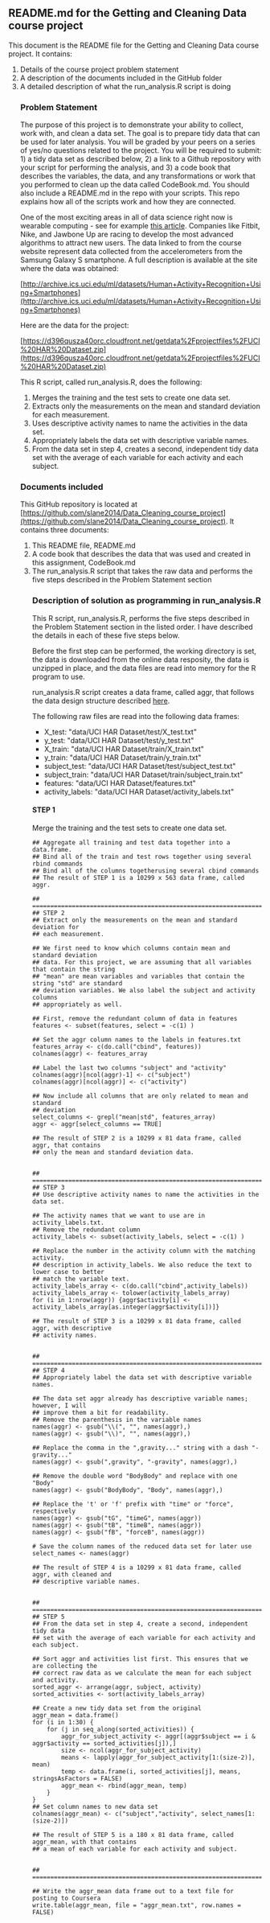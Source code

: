 ## README.md for the Getting and Cleaning Data course project

This document is the README file for the Getting and Cleaning Data course project. It 
contains:
<ol><li>Details of the course project problem statement</li>
<li>A description of the documents included in the GitHub folder</li>
<li>A detailed description of what the run_analysis.R script is doing</li>
</li>

### Problem Statement

The purpose of this project is to demonstrate your ability to collect, work with, and 
clean a data set. The goal is to prepare tidy data that can be used for later analysis. 
You will be graded by your peers on a series of yes/no questions related to the project. 
You will be required to submit: 1) a tidy data set as described below, 2) a link to a 
Github repository with your script for performing the analysis, and 3) a code book that 
describes the variables, the data, and any transformations or work that you performed to 
clean up the data called CodeBook.md. You should also include a README.md in the repo 
with your scripts. This repo explains how all of the scripts work and how they are 
connected. 

One of the most exciting areas in all of data science right now is wearable 
computing - see for example [this article](http://www.insideactivitytracking.com/data-science-activity-tracking-and-the-battle-for-the-worlds-top-sports-brand/). 
Companies like Fitbit, Nike, and Jawbone Up 
are racing to develop the most advanced algorithms to attract new users. The data linked 
to from the course website represent data collected from the accelerometers from the 
Samsung Galaxy S smartphone. A full description is available at the site where the data 
was obtained: 

[http://archive.ics.uci.edu/ml/datasets/Human+Activity+Recognition+Using+Smartphones](http://archive.ics.uci.edu/ml/datasets/Human+Activity+Recognition+Using+Smartphones) 

Here are the data for the project: 

[https://d396qusza40orc.cloudfront.net/getdata%2Fprojectfiles%2FUCI%20HAR%20Dataset.zip](https://d396qusza40orc.cloudfront.net/getdata%2Fprojectfiles%2FUCI%20HAR%20Dataset.zip)
 
This R script, called run_analysis.R, does the following:
<ol><li>Merges the training and the test sets to create one data set.</li>
<li>Extracts only the measurements on the mean and standard deviation for each measurement. </li>
<li>Uses descriptive activity names to name the activities in the data set.</li>
<li>Appropriately labels the data set with descriptive variable names. </li>
<li>From the data set in step 4, creates a second, independent tidy data set with the 
   average of each variable for each activity and each subject.</li>
</ol>

### Documents included

This GitHub repository is located at [https://github.com/slane2014/Data_Cleaning_course_project](https://github.com/slane2014/Data_Cleaning_course_project).
It contains three documents:
<ol><li>This README file, README.md</li>
<li>A code book that describes the data that was used and created in this assignment, CodeBook.md</li>
<li>The run_analysis.R script that takes the raw data and performs the five steps described in
the Problem Statement section</li>
</li>

### Description of solution as programming in run_analysis.R

This R script, run_analysis.R, performs the five steps described in the Problem Statement
section in the listed order. I have described the details in each of these five steps 
below.

Before the first step can be performed, the working directory is set, the data is 
downloaded from the online data resposity, the data is unzipped in place, and the data
files are read into memory for the R program to use.

run_analysis.R script creates a data frame, called aggr, that follows the data design
structure described [here](https://class.coursera.org/getdata-009/forum/thread?thread_id=58#comment-369).
        
The following raw files are read into the following data frames:         
* X_test: "data/UCI HAR Dataset/test/X_test.txt"
* y_test: "data/UCI HAR Dataset/test/y_test.txt"
* X_train: "data/UCI HAR Dataset/train/X_train.txt"
* y_train: "data/UCI HAR Dataset/train/y_train.txt"
* subject_test: "data/UCI HAR Dataset/test/subject_test.txt"
* subject_train: "data/UCI HAR Dataset/train/subject_train.txt"
* features: "data/UCI HAR Dataset/features.txt"
* activity_labels: "data/UCI HAR Dataset/activity_labels.txt"
  
#### STEP 1
Merge the training and the test sets to create one data set.
    
    ## Aggregate all training and test data together into a data.frame.
    ## Bind all of the train and test rows together using several rbind commands
    ## Bind all of the columns togetherusing several cbind commands
    ## The result of STEP 1 is a 10299 x 563 data frame, called aggr.

    ## =================================================================================
    ## STEP 2
    ## Extract only the measurements on the mean and standard deviation for 
    ## each measurement.
    
    ## We first need to know which columns contain mean and standard deviation
    ## data. For this project, we are assuming that all variables that contain the string
    ## "mean" are mean variables and variables that contain the string "std" are standard
    ## deviation variables. We also label the subject and activity columns 
    ## appropriately as well.
    
    ## First, remove the redundant column of data in features
    features <- subset(features, select = -c(1) )
       
    ## Set the aggr column names to the labels in features.txt    
    features_array <- c(do.call("cbind", features))
    colnames(aggr) <- features_array
    
    ## Label the last two columns "subject" and "activity"
    colnames(aggr)[ncol(aggr)-1] <- c("subject")   
    colnames(aggr)[ncol(aggr)] <- c("activity")

    ## Now include all columns that are only related to mean and standard 
    ## deviation
    select_columns <- grepl("mean|std", features_array)
    aggr <- aggr[select_columns == TRUE]
    
    ## The result of STEP 2 is a 10299 x 81 data frame, called aggr, that contains
    ## only the mean and standard deviation data.
    
    
    ## ================================================================================   
    ## STEP 3
    ## Use descriptive activity names to name the activities in the data set. 
    
    ## The activity names that we want to use are in activity_labels.txt.
    ## Remove the redundant column
    activity_labels <- subset(activity_labels, select = -c(1) )
    
    ## Replace the number in the activity column with the matching activity. 
    ## description in activity_labels. We also reduce the text to lower case to better
    ## match the variable text.
    activity_labels_array <- c(do.call("cbind",activity_labels)) 
    activity_labels_array <- tolower(activity_labels_array)
    for (i in 1:nrow(aggr)) {aggr$activity[i] <- activity_labels_array[as.integer(aggr$activity[i])]}
 
    ## The result of STEP 3 is a 10299 x 81 data frame, called aggr, with descriptive 
    ## activity names.
    
    
    ## ================================================================================   
    ## STEP 4
    ## Appropriately label the data set with descriptive variable names.  
    
    ## The data set aggr already has descriptive variable names; however, I will
    ## improve them a bit for readability.
    ## Remove the parenthesis in the variable names
    names(aggr) <- gsub("\\(", "", names(aggr),)    
    names(aggr) <- gsub("\\)", "", names(aggr),)
    
    ## Replace the comma in the ",gravity..." string with a dash "-gravity..." 
    names(aggr) <- gsub(",gravity", "-gravity", names(aggr),)
    
    ## Remove the double word "BodyBody" and replace with one "Body" 
    names(aggr) <- gsub("BodyBody", "Body", names(aggr),)
    
    ## Replace the 't' or 'f' prefix with "time" or "force", respectively 
    names(aggr) <- gsub("tG", "timeG", names(aggr))    
    names(aggr) <- gsub("tB", "timeB", names(aggr))
    names(aggr) <- gsub("fB", "forceB", names(aggr))
    
    # Save the column names of the reduced data set for later use
    select_names <- names(aggr)
    
    ## The result of STEP 4 is a 10299 x 81 data frame, called aggr, with cleaned and
    ## descriptive variable names.     
    
       
    ## ================================================================================   
    ## STEP 5
    ## From the data set in step 4, create a second, independent tidy data 
    ## set with the average of each variable for each activity and each subject.
    
    ## Sort aggr and activities list first. This ensures that we are collecting the 
    ## correct raw data as we calculate the mean for each subject and activity.
    sorted_aggr <- arrange(aggr, subject, activity)
    sorted_activities <- sort(activity_labels_array)
    
    ## Create a new tidy data set from the original
    aggr_mean = data.frame()
    for (i in 1:30) {
        for (j in seq_along(sorted_activities)) {
            aggr_for_subject_activity <- aggr[(aggr$subject == i & aggr$activity == sorted_activities[j]),]
            size <- ncol(aggr_for_subject_activity)
            means <- lapply(aggr_for_subject_activity[1:(size-2)], mean)
            temp <- data.frame(i, sorted_activities[j], means, stringsAsFactors = FALSE)
            aggr_mean <- rbind(aggr_mean, temp)
        }
    }
    ## Set column names to new data set
    colnames(aggr_mean) <- c("subject","activity", select_names[1:(size-2)])
    
    ## The result of STEP 5 is a 180 x 81 data frame, called aggr_mean, with that contains
    ## a mean of each variable for each activity and subject.


    ## ================================================================================   

    ## Write the aggr_mean data frame out to a text file for posting to Coursera
    write.table(aggr_mean, file = "aggr_mean.txt", row.names = FALSE) 


